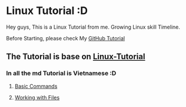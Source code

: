 # Linux Tutorial :D
Hey guys, This is a Linux Tutorial from me. Growing Linux skill Timeline.

Before Starting, please check My [GitHub Tutorial](https://github.com/quanganh1996111/Linux-Tutorial/blob/master/GitHub%20Tutorial.md)

## The Tutorial is base on [Linux-Tutorial](https://github.com/niemdinhtrong/Linux-Tutorial)

### In all the md Tutorial is Vietnamese :D

1. [Basic Commands](https://github.com/quanganh1996111/Linux-Tutorial/blob/master/Tutorial%20Content/Basic%20Commands.md)

2. [Working with Files](https://github.com/quanganh1996111/Linux-Tutorial/blob/master/Tutorial%20Content/Working%20with%20files.md)

